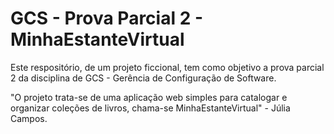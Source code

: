 # GCS - Prova Parcial 2 - MinhaEstanteVirtual

Este respositório, de um projeto ficcional, tem como objetivo a prova parcial 2 da disciplina de GCS - Gerência de Configuração de Software.

"O projeto trata-se de uma aplicação web simples para catalogar e organizar coleções de livros, chama-se MinhaEstanteVirtual" - Júlia Campos.
